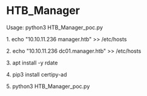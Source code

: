 # HTB_Manager
Usage: python3 HTB_Manager_poc.py

<p>1. echo "10.10.11.236 manager.htb" >> /etc/hosts</p>
<p>2. echo "10.10.11.236 dc01.manager.htb" >> /etc/hosts</p>
<p>3. apt install -y rdate</p>
<p>4. pip3 install certipy-ad</p>
<p>5. python3 HTB_Manager_poc.py</p>
